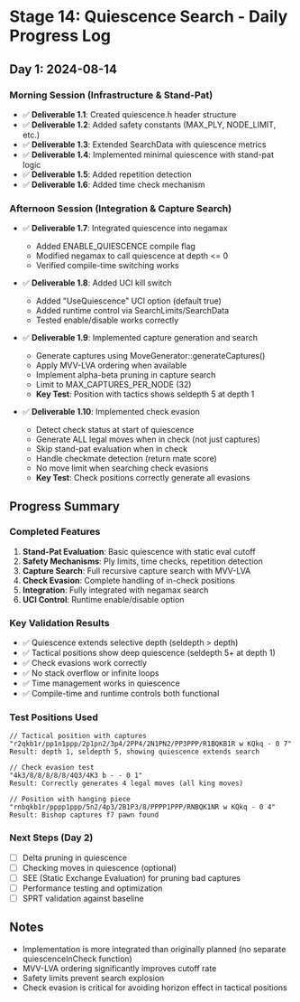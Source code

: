 # Stage 14: Quiescence Search - Daily Progress Log

## Day 1: 2024-08-14

### Morning Session (Infrastructure & Stand-Pat)
- ✅ **Deliverable 1.1**: Created quiescence.h header structure
- ✅ **Deliverable 1.2**: Added safety constants (MAX_PLY, NODE_LIMIT, etc.)
- ✅ **Deliverable 1.3**: Extended SearchData with quiescence metrics
- ✅ **Deliverable 1.4**: Implemented minimal quiescence with stand-pat logic
- ✅ **Deliverable 1.5**: Added repetition detection
- ✅ **Deliverable 1.6**: Added time check mechanism

### Afternoon Session (Integration & Capture Search)
- ✅ **Deliverable 1.7**: Integrated quiescence into negamax
  - Added ENABLE_QUIESCENCE compile flag
  - Modified negamax to call quiescence at depth <= 0
  - Verified compile-time switching works
  
- ✅ **Deliverable 1.8**: Added UCI kill switch
  - Added "UseQuiescence" UCI option (default true)
  - Added runtime control via SearchLimits/SearchData
  - Tested enable/disable works correctly
  
- ✅ **Deliverable 1.9**: Implemented capture generation and search
  - Generate captures using MoveGenerator::generateCaptures()
  - Apply MVV-LVA ordering when available
  - Implement alpha-beta pruning in capture search
  - Limit to MAX_CAPTURES_PER_NODE (32)
  - **Key Test**: Position with tactics shows seldepth 5 at depth 1
  
- ✅ **Deliverable 1.10**: Implemented check evasion
  - Detect check status at start of quiescence
  - Generate ALL legal moves when in check (not just captures)
  - Skip stand-pat evaluation when in check
  - Handle checkmate detection (return mate score)
  - No move limit when searching check evasions
  - **Key Test**: Check positions correctly generate all evasions

## Progress Summary

### Completed Features
1. **Stand-Pat Evaluation**: Basic quiescence with static eval cutoff
2. **Safety Mechanisms**: Ply limits, time checks, repetition detection
3. **Capture Search**: Full recursive capture search with MVV-LVA
4. **Check Evasion**: Complete handling of in-check positions
5. **Integration**: Fully integrated with negamax search
6. **UCI Control**: Runtime enable/disable option

### Key Validation Results
- ✅ Quiescence extends selective depth (seldepth > depth)
- ✅ Tactical positions show deep quiescence (seldepth 5+ at depth 1)
- ✅ Check evasions work correctly
- ✅ No stack overflow or infinite loops
- ✅ Time management works in quiescence
- ✅ Compile-time and runtime controls both functional

### Test Positions Used
```
// Tactical position with captures
"r2qkb1r/pp1n1ppp/2p1pn2/3p4/2PP4/2N1PN2/PP3PPP/R1BQKB1R w KQkq - 0 7"
Result: depth 1, seldepth 5, showing quiescence extends search

// Check evasion test
"4k3/8/8/8/8/8/4Q3/4K3 b - - 0 1"
Result: Correctly generates 4 legal moves (all king moves)

// Position with hanging piece
"rnbqkb1r/pppp1ppp/5n2/4p3/2B1P3/8/PPPP1PPP/RNBQK1NR w KQkq - 0 4"
Result: Bishop captures f7 pawn found
```

### Next Steps (Day 2)
- [ ] Delta pruning in quiescence
- [ ] Checking moves in quiescence (optional)
- [ ] SEE (Static Exchange Evaluation) for pruning bad captures
- [ ] Performance testing and optimization
- [ ] SPRT validation against baseline

## Notes
- Implementation is more integrated than originally planned (no separate quiescenceInCheck function)
- MVV-LVA ordering significantly improves cutoff rate
- Safety limits prevent search explosion
- Check evasion is critical for avoiding horizon effect in tactical positions